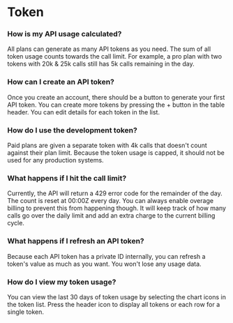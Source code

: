 # Token

### How is my API usage calculated?

All plans can generate as many API tokens as you need. The sum of all token usage counts towards the call limit. For example, a pro plan with two tokens with 20k & 25k calls still has 5k calls remaining in the day.

### How can I create an API token?

Once you create an account, there should be a button to generate your first API token. You can create more tokens by pressing the + button in the table header. You can edit details for each token in the list.

### How do I use the development token?

Paid plans are given a separate token with 4k calls that doesn't count against their plan limit. Because the token usage is capped, it should not be used for any production systems.

### What happens if I hit the call limit?

Currently, the API will return a 429 error code for the remainder of the day. The count is reset at 00:00Z every day. You can always enable overage billing to prevent this from happening though. It will keep track of how many calls go over the daily limit and add an extra charge to the current billing cycle.

### What happens if I refresh an API token?

Because each API token has a private ID internally, you can refresh a token's value as much as you want. You won't lose any usage data.

### How do I view my token usage?

You can view the last 30 days of token usage by selecting the chart icons in the token list. Press the header icon to display all tokens or each row for a single token.